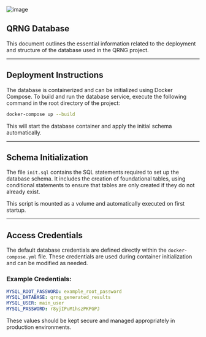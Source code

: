 ![image](https://img.shields.io/badge/mysql-4479A1.svg?style=for-the-badge&logo=mysql&logoColor=white)

## QRNG Database

This document outlines the essential information related to the deployment and structure of the database used in the QRNG project.

---

## Deployment Instructions

The database is containerized and can be initialized using Docker Compose. To build and run the database service, execute the following command in the root directory of the project:

```bash
docker-compose up --build
```

This will start the database container and apply the initial schema automatically.

---

## Schema Initialization

The file `init.sql` contains the SQL statements required to set up the database schema. It includes the creation of foundational tables, using conditional statements to ensure that tables are only created if they do not already exist.

This script is mounted as a volume and automatically executed on first startup.

---

## Access Credentials

The default database credentials are defined directly within the `docker-compose.yml` file. These credentials are used during container initialization and can be modified as needed.

### Example Credentials:
```yaml
MYSQL_ROOT_PASSWORD: example_root_password
MYSQL_DATABASE: qrng_generated_results
MYSQL_USER: main_user
MYSQL_PASSWORD: r8yjIPuM1hszPKPGPJ
```

These values should be kept secure and managed appropriately in production environments.
